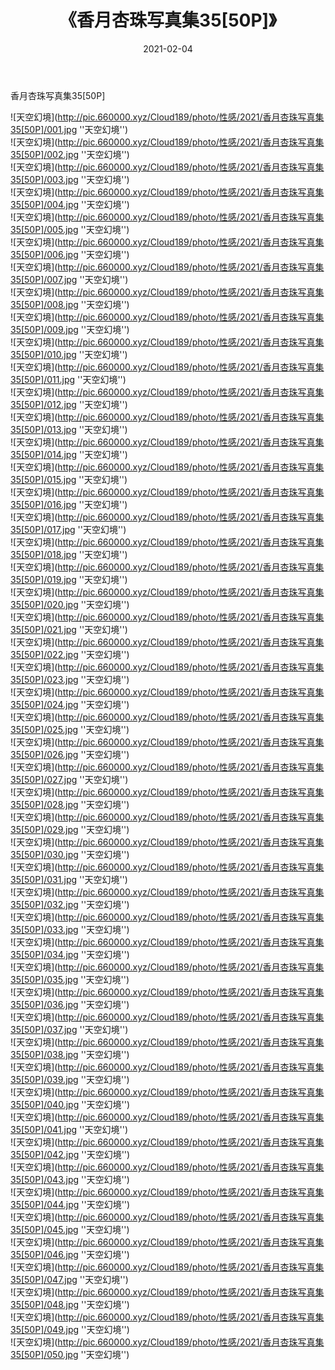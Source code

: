 ﻿---
layout: post
title:  《香月杏珠写真集35[50P]》
date:   2021-02-04
img: http://pic.660000.xyz/Cloud189/photo/性感/2021/香月杏珠写真集35[50P]/000.jpg
categories: [美女, 性感, 泳衣]
---

香月杏珠写真集35[50P]



![天空幻境](http://pic.660000.xyz/Cloud189/photo/性感/2021/香月杏珠写真集35[50P]/001.jpg ''天空幻境'') <br>
![天空幻境](http://pic.660000.xyz/Cloud189/photo/性感/2021/香月杏珠写真集35[50P]/002.jpg ''天空幻境'') <br>
![天空幻境](http://pic.660000.xyz/Cloud189/photo/性感/2021/香月杏珠写真集35[50P]/003.jpg ''天空幻境'') <br>
![天空幻境](http://pic.660000.xyz/Cloud189/photo/性感/2021/香月杏珠写真集35[50P]/004.jpg ''天空幻境'') <br>
![天空幻境](http://pic.660000.xyz/Cloud189/photo/性感/2021/香月杏珠写真集35[50P]/005.jpg ''天空幻境'') <br>
![天空幻境](http://pic.660000.xyz/Cloud189/photo/性感/2021/香月杏珠写真集35[50P]/006.jpg ''天空幻境'') <br>
![天空幻境](http://pic.660000.xyz/Cloud189/photo/性感/2021/香月杏珠写真集35[50P]/007.jpg ''天空幻境'') <br>
![天空幻境](http://pic.660000.xyz/Cloud189/photo/性感/2021/香月杏珠写真集35[50P]/008.jpg ''天空幻境'') <br>
![天空幻境](http://pic.660000.xyz/Cloud189/photo/性感/2021/香月杏珠写真集35[50P]/009.jpg ''天空幻境'') <br>
![天空幻境](http://pic.660000.xyz/Cloud189/photo/性感/2021/香月杏珠写真集35[50P]/010.jpg ''天空幻境'') <br>
![天空幻境](http://pic.660000.xyz/Cloud189/photo/性感/2021/香月杏珠写真集35[50P]/011.jpg ''天空幻境'') <br>
![天空幻境](http://pic.660000.xyz/Cloud189/photo/性感/2021/香月杏珠写真集35[50P]/012.jpg ''天空幻境'') <br>
![天空幻境](http://pic.660000.xyz/Cloud189/photo/性感/2021/香月杏珠写真集35[50P]/013.jpg ''天空幻境'') <br>
![天空幻境](http://pic.660000.xyz/Cloud189/photo/性感/2021/香月杏珠写真集35[50P]/014.jpg ''天空幻境'') <br>
![天空幻境](http://pic.660000.xyz/Cloud189/photo/性感/2021/香月杏珠写真集35[50P]/015.jpg ''天空幻境'') <br>
![天空幻境](http://pic.660000.xyz/Cloud189/photo/性感/2021/香月杏珠写真集35[50P]/016.jpg ''天空幻境'') <br>
![天空幻境](http://pic.660000.xyz/Cloud189/photo/性感/2021/香月杏珠写真集35[50P]/017.jpg ''天空幻境'') <br>
![天空幻境](http://pic.660000.xyz/Cloud189/photo/性感/2021/香月杏珠写真集35[50P]/018.jpg ''天空幻境'') <br>
![天空幻境](http://pic.660000.xyz/Cloud189/photo/性感/2021/香月杏珠写真集35[50P]/019.jpg ''天空幻境'') <br>
![天空幻境](http://pic.660000.xyz/Cloud189/photo/性感/2021/香月杏珠写真集35[50P]/020.jpg ''天空幻境'') <br>
![天空幻境](http://pic.660000.xyz/Cloud189/photo/性感/2021/香月杏珠写真集35[50P]/021.jpg ''天空幻境'') <br>
![天空幻境](http://pic.660000.xyz/Cloud189/photo/性感/2021/香月杏珠写真集35[50P]/022.jpg ''天空幻境'') <br>
![天空幻境](http://pic.660000.xyz/Cloud189/photo/性感/2021/香月杏珠写真集35[50P]/023.jpg ''天空幻境'') <br>
![天空幻境](http://pic.660000.xyz/Cloud189/photo/性感/2021/香月杏珠写真集35[50P]/024.jpg ''天空幻境'') <br>
![天空幻境](http://pic.660000.xyz/Cloud189/photo/性感/2021/香月杏珠写真集35[50P]/025.jpg ''天空幻境'') <br>
![天空幻境](http://pic.660000.xyz/Cloud189/photo/性感/2021/香月杏珠写真集35[50P]/026.jpg ''天空幻境'') <br>
![天空幻境](http://pic.660000.xyz/Cloud189/photo/性感/2021/香月杏珠写真集35[50P]/027.jpg ''天空幻境'') <br>
![天空幻境](http://pic.660000.xyz/Cloud189/photo/性感/2021/香月杏珠写真集35[50P]/028.jpg ''天空幻境'') <br>
![天空幻境](http://pic.660000.xyz/Cloud189/photo/性感/2021/香月杏珠写真集35[50P]/029.jpg ''天空幻境'') <br>
![天空幻境](http://pic.660000.xyz/Cloud189/photo/性感/2021/香月杏珠写真集35[50P]/030.jpg ''天空幻境'') <br>
![天空幻境](http://pic.660000.xyz/Cloud189/photo/性感/2021/香月杏珠写真集35[50P]/031.jpg ''天空幻境'') <br>
![天空幻境](http://pic.660000.xyz/Cloud189/photo/性感/2021/香月杏珠写真集35[50P]/032.jpg ''天空幻境'') <br>
![天空幻境](http://pic.660000.xyz/Cloud189/photo/性感/2021/香月杏珠写真集35[50P]/033.jpg ''天空幻境'') <br>
![天空幻境](http://pic.660000.xyz/Cloud189/photo/性感/2021/香月杏珠写真集35[50P]/034.jpg ''天空幻境'') <br>
![天空幻境](http://pic.660000.xyz/Cloud189/photo/性感/2021/香月杏珠写真集35[50P]/035.jpg ''天空幻境'') <br>
![天空幻境](http://pic.660000.xyz/Cloud189/photo/性感/2021/香月杏珠写真集35[50P]/036.jpg ''天空幻境'') <br>
![天空幻境](http://pic.660000.xyz/Cloud189/photo/性感/2021/香月杏珠写真集35[50P]/037.jpg ''天空幻境'') <br>
![天空幻境](http://pic.660000.xyz/Cloud189/photo/性感/2021/香月杏珠写真集35[50P]/038.jpg ''天空幻境'') <br>
![天空幻境](http://pic.660000.xyz/Cloud189/photo/性感/2021/香月杏珠写真集35[50P]/039.jpg ''天空幻境'') <br>
![天空幻境](http://pic.660000.xyz/Cloud189/photo/性感/2021/香月杏珠写真集35[50P]/040.jpg ''天空幻境'') <br>
![天空幻境](http://pic.660000.xyz/Cloud189/photo/性感/2021/香月杏珠写真集35[50P]/041.jpg ''天空幻境'') <br>
![天空幻境](http://pic.660000.xyz/Cloud189/photo/性感/2021/香月杏珠写真集35[50P]/042.jpg ''天空幻境'') <br>
![天空幻境](http://pic.660000.xyz/Cloud189/photo/性感/2021/香月杏珠写真集35[50P]/043.jpg ''天空幻境'') <br>
![天空幻境](http://pic.660000.xyz/Cloud189/photo/性感/2021/香月杏珠写真集35[50P]/044.jpg ''天空幻境'') <br>
![天空幻境](http://pic.660000.xyz/Cloud189/photo/性感/2021/香月杏珠写真集35[50P]/045.jpg ''天空幻境'') <br>
![天空幻境](http://pic.660000.xyz/Cloud189/photo/性感/2021/香月杏珠写真集35[50P]/046.jpg ''天空幻境'') <br>
![天空幻境](http://pic.660000.xyz/Cloud189/photo/性感/2021/香月杏珠写真集35[50P]/047.jpg ''天空幻境'') <br>
![天空幻境](http://pic.660000.xyz/Cloud189/photo/性感/2021/香月杏珠写真集35[50P]/048.jpg ''天空幻境'') <br>
![天空幻境](http://pic.660000.xyz/Cloud189/photo/性感/2021/香月杏珠写真集35[50P]/049.jpg ''天空幻境'') <br>
![天空幻境](http://pic.660000.xyz/Cloud189/photo/性感/2021/香月杏珠写真集35[50P]/050.jpg ''天空幻境'') <br>